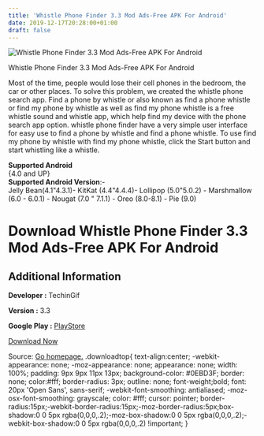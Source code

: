 ```yaml
---
title: 'Whistle Phone Finder 3.3 Mod Ads-Free APK For Android'
date: 2019-12-17T20:28:00+01:00
draft: false
---
```


![Whistle Phone Finder 3.3 Mod Ads-Free APK For Android](https://i1.wp.com/apkhome.net/wp-content/uploads/2019/12/Whistle-Phone-Finder-3.3-Mod-Ads-Free.png "Whistle Phone Finder 3.3 Mod Ads-Free APK For Android")

  

Whistle Phone Finder 3.3 Mod Ads-Free APK For Android

Most of the time, people would lose their cell phones in the bedroom, the car or other places. To solve this problem, we created the whistle phone search app. Find a phone by whistle or also known as find a phone whistle or find my phone by whistle as well as find my phone whistle is a free whistle sound and whistle app, which help find my device with the phone search app option. whistle phone finder have a very simple user interface for easy use to find a phone by whistle and find a phone whistle. To use find my phone by whistle with find my phone whistle, click the Start button and start whistling like a whistle.

**Supported Android**  
{4.0 and UP}  
**Supported Android Version**:-  
Jelly Bean(4.1"4.3.1)- KitKat (4.4"4.4.4)- Lollipop (5.0"5.0.2) - Marshmallow (6.0 - 6.0.1) - Nougat (7.0 " 7.1.1) - Oreo (8.0-8.1) - Pie (9.0)

Download Whistle Phone Finder 3.3 Mod Ads-Free APK For Android
==============================================================

Additional Information
----------------------

**Developer :** TechinGif

**Version :** 3.3

**Google Play :** [PlayStore](https://play.google.com/store/apps/details?id=com.techingif.whistlephonefinder)

  

[Download Now](https://store4app.co/post/whistle-phone-finder-3-3-mod-ads-free-apk-for-android_1576610267)

  
Source: [Go homepage.](https://store4app.co/post/whistle-phone-finder-3-3-mod-ads-free-apk-for-android_1576610267) .downloadtop{ text-align:center; -webkit-appearance: none; -moz-appearance: none; appearance: none; width: 100%; padding: 9px 9px 11px 13px; background-color: #0EBD3F; border: none; color:#fff; border-radius: 3px; outline: none; font-weight;bold; font: 20px 'Open Sans', sans-serif; -webkit-font-smoothing: antialiased; -moz-osx-font-smoothing: grayscale; color: #fff; cursor: pointer; border-radius:15px;-webkit-border-radius:15px;-moz-border-radius:5px;box-shadow:0 0 5px rgba(0,0,0,.2);-moz-box-shadow:0 0 5px rgba(0,0,0,.2);-webkit-box-shadow:0 0 5px rgba(0,0,0,.2) !important; }